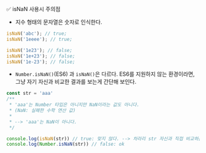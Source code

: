 ✅ isNaN 사용시 주의점
* 지수 형태의 문자열은 숫자로 인식한다.
```javascript
isNaN('abc'); // true;
isNaN('1eeee'); // true;

isNaN('1e23'); // false;
isNaN('1e+23'); // false;
isNaN('1e-23'); // false;
```

* `Number.isNaN()`(ES6) 과 `isNaN()`은 다르다. ES6를 지원하지 않는 환경이라면, 그냥 자기 자신과 비교한 결과를 보는게 간단해 보인다.

```javascript
const str = 'aaa'
/**
 * 'aaa'는 Number 타입은 아니지만 NaN이라는 값도 아니다.
 * (NaN: 실패한 수학 연산 값)
 * 
 * --> 'aaa'는 NaN이 아니다.
 */

console.log(isNaN(str)) // true: 맞지 않다. --> 차라리 str 자신과 직접 비교하는 것이 맞다.
console.log(Number.isNaN(str)) // false: ok
```